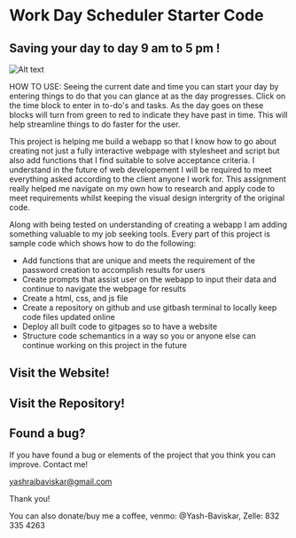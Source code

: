 # Work Day Scheduler Starter Code


## Saving your day to day 9 am to 5 pm !

![Alt text](/Yash-Work-Day-Scheduler/Assets/05-third-party-apis-homework-demo.gif)

HOW TO USE: Seeing the current date and time you can start your day by entering things to do that you can glance at as the day progresses. Click on the time block to enter in to-do's and tasks. As the day goes on these blocks will turn from green to red to indicate they have past in time. This will help streamline things to do faster for the user. 

This project is helping me build a webapp so that I know how to go about creating not just a fully interactive webpage with stylesheet and script but also add functions that I find suitable to solve acceptance criteria. I understand in the future of web developement I will be required to meet everything asked according to the client anyone I work for. This assignment really helped me navigate on my own how to research and apply code to meet requirements whilst keeping the visual design intergrity of the original code.

Along with being tested on understanding of creating a webapp I am adding something valuable to my job seeking tools. Every part of this project is sample code which shows how to do the following:

 * Add functions that are unique and meets the requirement of the password creation to accomplish results for users   
 * Create prompts that assist user on the webapp to input their data and continue to navigate the webpage for results
 * Create a html, css, and js file
 * Create a repository on github and use gitbash terminal to locally keep code files updated online
 * Deploy all built code to gitpages so to have a website
 * Structure code schemantics in a way so you or anyone else can continue working on this project in the future 

## Visit the Website!



## Visit the Repository!



## Found a bug?

If you have found a bug or elements of the project that you think you can improve. Contact me!

yashrajbaviskar@gmail.com

Thank you!

You can also donate/buy me a coffee, venmo: @Yash-Baviskar, Zelle: 832 335 4263